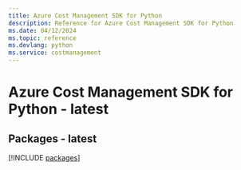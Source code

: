 ```yaml
---
title: Azure Cost Management SDK for Python
description: Reference for Azure Cost Management SDK for Python
ms.date: 04/12/2024
ms.topic: reference
ms.devlang: python
ms.service: costmanagement
---
```

# Azure Cost Management SDK for Python - latest
## Packages - latest
[!INCLUDE [packages](cost-management-index.md)]